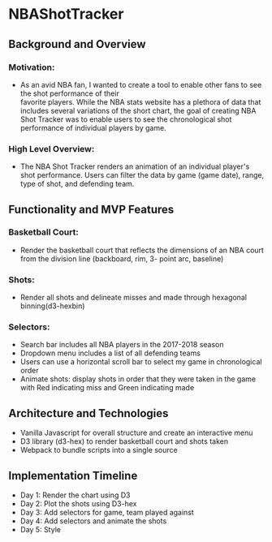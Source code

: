 # NBAShotTracker

## Background and Overview
  ### Motivation: 
  * As an avid NBA fan, I wanted to create a tool to enable other fans to see the shot performance of their   
  favorite players. While the NBA stats website has a plethora of data that includes several variations of the short chart, 
  the goal of creating NBA Shot Tracker was to enable users to see the chronological shot performance of individual players 
  by game. 
  ### High Level Overview: 
  * The NBA Shot Tracker renders an animation of an individual player's shot performance. Users can 
  filter the data by game (game date), range, type of shot, and defending team.    

## Functionality and MVP Features
  ### Basketball Court: 
  * Render the basketball court that reflects the dimensions of an NBA court from the 
  division line (backboard, rim, 3- point arc, baseline) 
  ### Shots: 
  * Render all shots and delineate misses and made through hexagonal binning(d3-hexbin)
  ### Selectors:
  * Search bar includes all NBA players in the 2017-2018 season
  * Dropdown menu includes a list of all defending teams
  * Users can use a horizontal scroll bar to select my game in chronological order 
  * Animate shots: display shots in order that they were taken in the game with Red indicating miss and 
  Green indicating made 
   
## Architecture and Technologies
  * Vanilla Javascript for overall structure and create an interactive menu 
  * D3 library (d3-hex) to render basketball court and shots taken
  * Webpack to bundle scripts into a single source

## Implementation Timeline
  * Day 1: Render the chart using D3
  * Day 2: Plot the shots using D3-hex
  * Day 3: Add selectors for game, team played against
  * Day 4: Add selectors and animate the shots 
  * Day 5: Style
